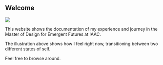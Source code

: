## Welcome

![](../images/lugares.png)

This website shows the documentation of my experience and journey in the Master of Design for Emergent Futures at IAAC.

The illustration above shows how I feel right now, transitioning between two different states of self.

Feel free to browse around.
